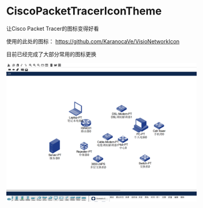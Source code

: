 # CiscoPacketTracerIconTheme
让Cisco Packet Tracer的图标变得好看


使用的此处的图标： https://github.com/KaranocaVe/VisioNetworkIcon


目前已经完成了大部分常用的图标更换


![p1](/eg.png )